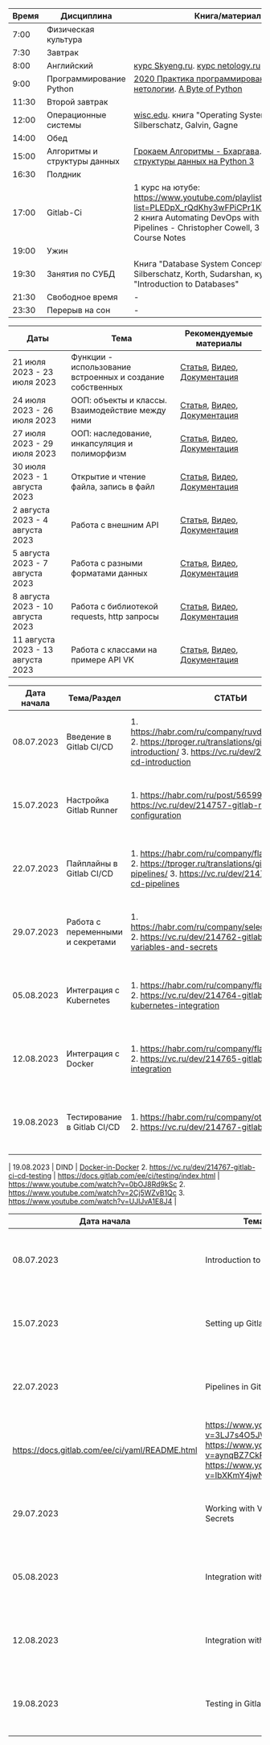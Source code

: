 | Время  | Дисциплина                       | Книга/материал |
|--------|----------------------------------|----------------|
| 7:00   | Физическая культура               |          |
| 7:30   | Завтрак                           |  |
| 8:00   | Английский                        | [курс Skyeng.ru](https://Skyeng.ru).  [курс netology.ru](https://netology.ru/profile/program/eng-it/schedule) |
| 9:00  | Программирование Python           | [2020 Практика программирования](https://www.youtube.com/playlist?list=PLRDzFCPr95fIDJUvFxvzWxg-V9BmZlMMe). [Курс нетологии](https://netology.ru/profile/program/devpy-2/schedule). [A Byte of Python](https://wombat.org.ua/AByteOfPython/AByteofPythonRussian-2.02.pdf) |
| 11:30   | Второй завтрак                            |  |
| 12:00  | Операционные системы              | [wisc.edu](https://pages.cs.wisc.edu/~remzi/OSTEP/).  книга "Operating System Concepts" - Silberschatz, Galvin, Gagne | - |
| 14:00   | Обед                            |  | - |
| 15:00  | Алгоритмы и структуры данных      | [Грокаем Алгоритмы - Бхаргава](https://www.youtube.com/playlist?list=PLA0M1Bcd0w8x4jEp1r_aN3xlnlbfx9RQ2). [Алгоритмы и структуры данных на Python 3](https://www.youtube.com/playlist?list=PLRDzFCPr95fK7tr47883DFUbm4GeOjjc0)|
| 16:30   | Полдник                            |  | - |
| 17:00  | Gitlab-Ci                         | 1 курс на ютубе: https://www.youtube.com/playlist?list=PLEDpX_rQdKhy3wFPiCPr1KUWE6Xf6EOKx, 2 книга Automating DevOps with GitLab CI/CD Pipelines - Christopher Cowell, 3 Gitlab CI Course Notes | Полдник (16:30-17:00) |
| 19:00   | Ужин                            |  | - |
| 19:30  | Занятия по СУБД                   | Книга "Database System Concepts" - Silberschatz, Korth, Sudarshan, курс на Coursera "Introduction to Databases" | Ужин (19:00-20:00) |
| 21:30  | Свободное время                   | -              | -                     |
| 23:30  | Перерыв на сон                    | -              | -                     |


| Даты | Тема | Рекомендуемые материалы |
| --- | --- | --- |
| 21 июля 2023 - 23 июля 2023 | Функции - использование встроенных и создание собственных | [Статья](https://www.learnpython.org/en/Functions), [Видео](https://www.youtube.com/watch?v=9Os0o3wzS_I), [Документация](https://docs.python.org/3/tutorial/controlflow.html#defining-functions) |
| 24 июля 2023 - 26 июля 2023 | ООП: объекты и классы. Взаимодействие между ними | [Статья](https://www.learnpython.org/en/Classes_and_Objects), [Видео](https://www.youtube.com/watch?v=ZDa-Z5JzLYM), [Документация](https://docs.python.org/3/tutorial/classes.html) |
| 27 июля 2023 - 29 июля 2023 | ООП: наследование, инкапсуляция и полиморфизм | [Статья](https://realpython.com/python3-object-oriented-programming/), [Видео](https://www.youtube.com/watch?v=RSl87lqOXDE), [Документация](https://docs.python.org/3/tutorial/classes.html#inheritance) |
| 30 июля 2023 - 1 августа 2023 | Открытие и чтение файла, запись в файл | [Статья](https://www.learnpython.org/en/Reading_and_Writing_Files), [Видео](https://www.youtube.com/watch?v=Uh2ebFW8OYM), [Документация](https://docs.python.org/3/tutorial/inputoutput.html#reading-and-writing-files) |
| 2 августа 2023 - 4 августа 2023 | Работа с внешним API | [Статья](https://realpython.com/api-integration-in-python/), [Видео](https://www.youtube.com/watch?v=ks4MPfMq8aQ), [Документация](https://docs.python.org/3/library/urllib.html) |
| 5 августа 2023 - 7 августа 2023 | Работа с разными форматами данных | [Статья](https://realpython.com/python-data-formats/), [Видео](https://www.youtube.com/watch?v=0xVqLJe9_CY), [Документация](https://docs.python.org/3/library/json.html) |
| 8 августа 2023 - 10 августа 2023 | Работа с библиотекой requests, http запросы | [Статья](https://www.geeksforgeeks.org/get-post-requests-using-python/), [Видео](https://www.youtube.com/watch?v=tb8gHvYlCFs), [Документация](https://requests.readthedocs.io/en/master/user/quickstart/) |
| 11 августа 2023 - 13 августа 2023 | Работа с классами на примере API VK | [Статья](https://realpython.com/python-vk-api/), [Видео](https://www.youtube.com/watch?v=J7GpVrHvE20), [Документация](https://vk.com/dev/manuals) |


| Дата начала | Тема/Раздел | СТАТЬИ | ДОКУМЕНТАЦИЯ | ВИДЕО |
|-------------|------------|--------|--------------|-------|
| 08.07.2023  | Введение в Gitlab CI/CD | 1. https://habr.com/ru/company/ruvds/blog/573866/ 2. https://tproger.ru/translations/gitlab-ci-cd-introduction/ 3. https://vc.ru/dev/214755-gitlab-ci-cd-introduction | https://docs.gitlab.com/ee/ci/quick_start/README.html | https://www.youtube.com/watch?v=0x5GpJZQVwE&t=1s 2. https://www.youtube.com/watch?v=Jt9I3R-k9RE 3. https://www.youtube.com/watch?v=Kzcz-EVKBEQ |
| 15.07.2023  | Настройка Gitlab Runner | 1. https://habr.com/ru/post/565996/ 2. https://vc.ru/dev/214757-gitlab-runner-configuration | https://docs.gitlab.com/runner/install/linux-manually.html | https://www.youtube.com/watch?v=UxXO6i4oq6s 2. https://www.youtube.com/watch?v=6KmN6mM0r4w 3. https://www.youtube.com/watch?v=7fCgCKZ4JYc |
| 22.07.2023  | Пайплайны в Gitlab CI/CD | 1. https://habr.com/ru/company/flant/blog/570314/ 2. https://tproger.ru/translations/gitlab-ci-cd-pipelines/ 3. https://vc.ru/dev/214759-gitlab-ci-cd-pipelines | https://docs.gitlab.com/ee/ci/pipelines/README.html | https://www.youtube.com/watch?v=3LJ7s4O5JWw 2. https://www.youtube.com/watch?v=aynqBZ7CkPc 3. https://www.youtube.com/watch?v=IbXKmY4jwN0 |
| 29.07.2023  | Работа с переменными и секретами | 1. https://habr.com/ru/company/selectel/blog/567938/ 2. https://vc.ru/dev/214762-gitlab-ci-cd-variables-and-secrets | https://docs.gitlab.com/ee/ci/variables/README.html | https://www.youtube.com/watch?v=Qg8C6tJ9XxM 2. https://www.youtube.com/watch?v=KvqoXVz6wFQ 3. https://www.youtube.com/watch?v=JqBp0u8q4fA |
| 05.08.2023  | Интеграция с Kubernetes | 1. https://habr.com/ru/company/flant/blog/573568/ 2. https://vc.ru/dev/214764-gitlab-ci-cd-kubernetes-integration | https://docs.gitlab.com/ee/ci/kubernetes/index.html | https://www.youtube.com/watch?v=Hxuz6cQrG4I 2. https://www.youtube.com/watch?v=2Cj5WZvB1Qc 3. https://www.youtube.com/watch?v=UJlJvA1E8J4 |
| 12.08.2023  | Интеграция с Docker | 1. https://habr.com/ru/company/flant/blog/570876/ 2. https://vc.ru/dev/214765-gitlab-ci-cd-docker-integration | https://docs.gitlab.com/ee/ci/docker/using_docker_build.html | https://www.youtube.com/watch?v=0bOJ8Rd9kSc 2. https://www.youtube.com/watch?v=2Cj5WZvB1Qc 3. https://www.youtube.com/watch?v=UJlJvA1E8J4 |
| 19.08.2023  | Тестирование в Gitlab CI/CD | 1. https://habr.com/ru/company/otus/blog/574196/ 2. https://vc.ru/dev/214767-gitlab-ci-cd-testing | https://docs.gitlab.com/ee/ci/testing/index.html | https://www.youtube.com/watch?v=0bOJ8Rd9kSc 2. https://www.youtube.com/watch?v=2Cj5WZvB1Qc 3. https://www.youtube.com/watch?v=UJlJvA1E8J4 |

| 19.08.2023  | DIND | [Docker-in-Docker](https://slurm.io/blog/tpost/aevymod831-tonkosti-nastroiki-cicd-kak-rabotaet-git)
2. https://vc.ru/dev/214767-gitlab-ci-cd-testing | https://docs.gitlab.com/ee/ci/testing/index.html | https://www.youtube.com/watch?v=0bOJ8Rd9kSc 2. https://www.youtube.com/watch?v=2Cj5WZvB1Qc 3. https://www.youtube.com/watch?v=UJlJvA1E8J4 |



| Дата начала | Тема/Раздел | СТАТЬИ | ДОКУМЕНТАЦИЯ | ВИДЕО |
|-------------|------------|--------|--------------|-------|
| 08.07.2023  | Introduction to Gitlab CI/CD | 1. https://docs.gitlab.com/ee/ci/introduction/index.html 2. https://about.gitlab.com/blog/2016/11/30/getting-started-with-gitlabs-ci-cd/ 3. https://www.freecodecamp.org/news/an-introduction-to-gitlab-ci-cd/ | https://docs.gitlab.com/ee/ci/quick_start/README.html | https://www.youtube.com/watch?v=0x5GpJZQVwE&t=1s 2. https://www.youtube.com/watch?v=Jt9I3R-k9RE 3. https://www.youtube.com/watch?v=Kzcz-EVKBEQ |
| 15.07.2023  | Setting up Gitlab Runner | 1. https://docs.gitlab.com/runner/install/linux-manually.html 2. https://about.gitlab.com/blog/2016/11/09/gitlab-runner-advanced-features/ 3. https://docs.gitlab.com/runner/executors/shell.html | https://docs.gitlab.com/runner/register/index.html | https://www.youtube.com/watch?v=UxXO6i4oq6s 2. https://www.youtube.com/watch?v=6KmN6mM0r4w 3. https://www.youtube.com/watch?v=7fCgCKZ4JYc |
| 22.07.2023  | Pipelines in Gitlab CI/CD | 1. https://docs.gitlab.com/ee/ci/pipelines/README.html 2. https://about.gitlab.com/blog/2018/10/24/setting-up-gitlab-ci-for-ios-projects/ 3. https://www.freecodecamp.org/news/how-to-set-up-a-ci-cd-pipeline-with-gitlab-ee-for-a-react-native-app-5f8d4c0cdd92/ |
https://docs.gitlab.com/ee/ci/yaml/README.html | https://www.youtube.com/watch?v=3LJ7s4O5JWw 2. https://www.youtube.com/watch?v=aynqBZ7CkPc 3. https://www.youtube.com/watch?v=IbXKmY4jwN0 |
| 29.07.2023  | Working with Variables and Secrets | 1. https://docs.gitlab.com/ee/ci/variables/README.html 2. https://about.gitlab.com/blog/2019/09/30/ci-cd-secrets-management/ 3. https://medium.com/@mattstratton/managing-secrets-with-gitlab-ci-cd-8a6a0fbdff56 | https://docs.gitlab.com/ee/ci/variables/README.html | https://www.youtube.com/watch?v=Qg8C6tJ9XxM 2. https://www.youtube.com/watch?v=KvqoXVz6wFQ 3. https://www.youtube.com/watch?v=JqBp0u8q4fA |
| 05.08.2023  | Integration with Kubernetes | 1. https://docs.gitlab.com/ee/ci/kubernetes/index.html 2. https://about.gitlab.com/blog/2019/07/31/gitlab-ci-cd-and-kubernetes-cluster-integration/ 3. https://medium.com/@ApsOps/gitlab-ci-cd-kubernetes-5c3c5a6e5d6f | https://docs.gitlab.com/ee/ci/kubernetes/index.html | https://www.youtube.com/watch?v=Hxuz6cQrG4I 2. https://www.youtube.com/watch?v=2Cj5WZvB1Qc 3. https://www.youtube.com/watch?v=UJlJvA1E8J4 |
| 12.08.2023  | Integration with Docker | 1. https://docs.gitlab.com/ee/ci/docker/using_docker_build.html 2. https://about.gitlab.com/blog/2020/09/16/how-to-use-gitlab-ci-cd-with-docker/ 3. https://medium.com/@jankalmar/gitlab-ci-cd-and-docker-ee4efc4f5f52 | https://docs.gitlab.com/ee/ci/docker/using_docker_build.html | https://www.youtube.com/watch?v=0bOJ8Rd9kSc 2. https://www.youtube.com/watch?v=2Cj5WZvB1Qc 3. https://www.youtube.com/watch?v=UJlJvA1E8J4 |
| 19.08.2023  | Testing in Gitlab CI/CD | 1. https://docs.gitlab.com/ee/ci/testing/index.html 2. https://about.gitlab.com/blog/2021/03/17/testing-your-code-with-gitlabs-ci-cd/ 3. https://medium.com/@davidmles/gitlab-ci-cd-for-testing-and-deploying-django-apps-on-kubernetes-2b7a9a2f8a9d | https://docs.gitlab.com/ee/ci/testing/index.html | https://www.youtube.com/watch?v=0bOJ8Rd9kSc 2. https://www.youtube.com/watch?v=2Cj5WZvB1Qc 3. https://www.youtube.com/watch?v=UJlJvA1E8J4 |
